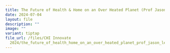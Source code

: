 ```yaml
---
title: The Future of Health & Home on an Over Heated Planet (Prof Jason Lee)
date: 2024-07-04
layout: file
description: ""
image: ""
variant: tiptap
file_url: /files/CHI Innovate
  2024/the_future_of_health_home_on_an_over_heated_planet_prof_jason_lee.pdf
---
```

